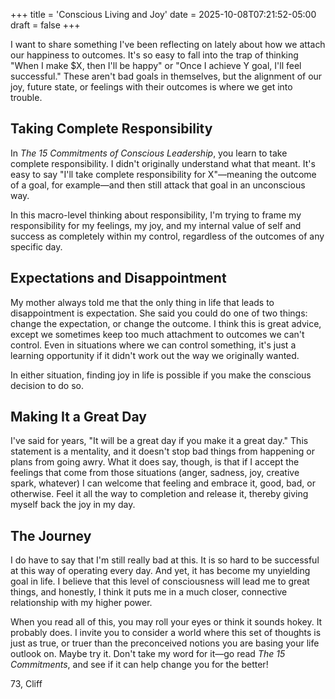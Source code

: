 +++
title = 'Conscious Living and Joy'
date = 2025-10-08T07:21:52-05:00
draft = false
+++

I want to share something I've been reflecting on lately about how we attach our happiness to outcomes. It's so easy to fall into the trap of thinking "When I make $X, then I'll be happy" or "Once I achieve Y goal, I'll feel successful." These aren't bad goals in themselves, but the alignment of our joy, future state, or feelings with their outcomes is where we get into trouble.

## Taking Complete Responsibility

In *The 15 Commitments of Conscious Leadership*, you learn to take complete responsibility. I didn't originally understand what that meant. It's easy to say "I'll take complete responsibility for X"—meaning the outcome of a goal, for example—and then still attack that goal in an unconscious way.

In this macro-level thinking about responsibility, I'm trying to frame my responsibility for my feelings, my joy, and my internal value of self and success as completely within my control, regardless of the outcomes of any specific day.

## Expectations and Disappointment

My mother always told me that the only thing in life that leads to disappointment is expectation. She said you could do one of two things: change the expectation, or change the outcome. I think this is great advice, except we sometimes keep too much attachment to outcomes we can't control. Even in situations where we can control something, it's just a learning opportunity if it didn't work out the way we originally wanted.

In either situation, finding joy in life is possible if you make the conscious decision to do so.

## Making It a Great Day

I've said for years, "It will be a great day if you make it a great day." This statement is a mentality, and it doesn't stop bad things from happening or plans from going awry. What it does say, though, is that if I accept the feelings that come from those situations (anger, sadness, joy, creative spark, whatever) I can welcome that feeling and embrace it, good, bad, or otherwise. Feel it all the way to completion and release it, thereby giving myself back the joy in my day.

## The Journey

I do have to say that I'm still really bad at this. It is so hard to be successful at this way of operating every day. And yet, it has become my unyielding goal in life. I believe that this level of consciousness will lead me to great things, and honestly, I think it puts me in a much closer, connective relationship with my higher power.

When you read all of this, you may roll your eyes or think it sounds hokey. It probably does. I invite you to consider a world where this set of thoughts is just as true, or truer than the preconceived notions you are basing your life outlook on. Maybe try it. Don't take my word for it—go read *The 15 Commitments*, and see if it can help change you for the better!

73,
Cliff
